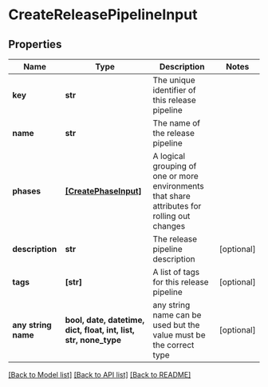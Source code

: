 # CreateReleasePipelineInput


## Properties
Name | Type | Description | Notes
------------ | ------------- | ------------- | -------------
**key** | **str** | The unique identifier of this release pipeline | 
**name** | **str** | The name of the release pipeline | 
**phases** | [**[CreatePhaseInput]**](CreatePhaseInput.md) | A logical grouping of one or more environments that share attributes for rolling out changes | 
**description** | **str** | The release pipeline description | [optional] 
**tags** | **[str]** | A list of tags for this release pipeline | [optional] 
**any string name** | **bool, date, datetime, dict, float, int, list, str, none_type** | any string name can be used but the value must be the correct type | [optional]

[[Back to Model list]](../README.md#documentation-for-models) [[Back to API list]](../README.md#documentation-for-api-endpoints) [[Back to README]](../README.md)


